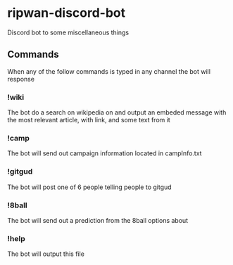 # ripwan-discord-bot
Discord bot to some miscellaneous things

## Commands
When any of the follow commands is typed in any channel the bot will response


### !wiki <some text>
The bot do a search on wikipedia on <some text> and output an embeded message with the most relevant article, with link, and some text from it

### !camp
The bot will send out campaign information located in campInfo.txt

### !gitgud
The bot will post one of 6 people telling people to gitgud

### !8ball <some text>
The bot will send out a prediction from the 8ball options about <some text>

### !help
The bot will output this file